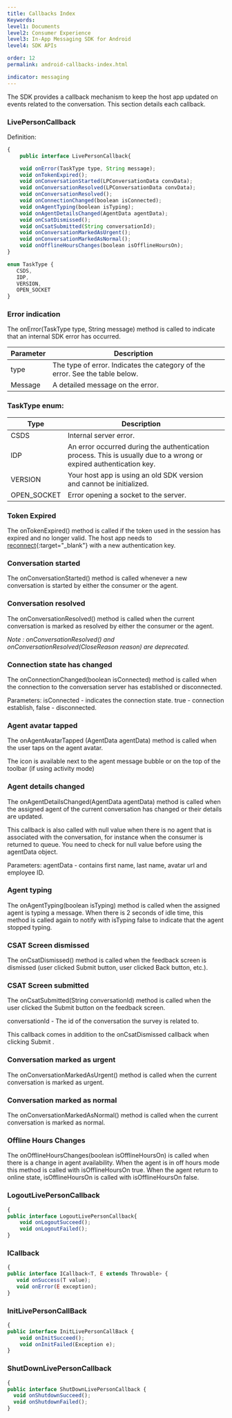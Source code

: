 ```yaml
---
title: Callbacks Index
Keywords:
level1: Documents
level2: Consumer Experience
level3: In-App Messaging SDK for Android
level4: SDK APIs

order: 12
permalink: android-callbacks-index.html

indicator: messaging
---
```


The SDK provides a callback mechanism to keep the host app updated on events related to the conversation. This section details each callback.

### LivePersonCallback 

Definition:

```javascript
{
    public interface LivePersonCallback{

    void onError(TaskType type, String message);
    void onTokenExpired();
    void onConversationStarted(LPConversationData convData);
    void onConversationResolved(LPConversationData convData);
    void onConversationResolved();
    void onConnectionChanged(boolean isConnected);
    void onAgentTyping(boolean isTyping);
    void onAgentDetailsChanged(AgentData agentData);
    void onCsatDismissed();
    void onCsatSubmitted(String conversationId);
    void onConversationMarkedAsUrgent();
    void onConversationMarkedAsNormal();
    void onOfflineHoursChanges(boolean isOfflineHoursOn);
}

enum TaskType {
   CSDS,
   IDP,
   VERSION,
   OPEN_SOCKET
}
```

###  Error indication

The onError(TaskType type, String message) method is called to indicate that an internal SDK error has occurred.

 | Parameter | Description                                                                  |   |
|-----------|------------------------------------------------------------------------------|---|
| type      | The type of error. Indicates the category of the error. See the table below. |   |
| Message   | A detailed message on the error.                                             |   |

###  TaskType enum:

 | Type                 | Description                                                                                                        |   |
|----------------------|--------------------------------------------------------------------------------------------------------------------|---|
| CSDS                 | Internal server error.                                                                                             |   |
| IDP                  | An error occurred during the authentication process. This is usually due to a wrong or expired authentication key. |   |
| VERSION              | Your host app is using an old SDK version and cannot be initialized.                                               |   |
| OPEN_SOCKET          | Error opening a socket to the server.                                                                              |   |

###  Token Expired

The onTokenExpired() method is called if the token used in the session has expired and no longer valid. The host app needs to [reconnect](android-reconnect.html){:target="_blank"} with a new authentication key.

###  Conversation started

The onConversationStarted() method is called whenever a new conversation is started by either the consumer or the agent.

###  Conversation resolved

The onConversationResolved() method is called when the current conversation is marked as resolved by either the consumer or the agent.

_Note : onConversationResolved() and onConversationResolved(CloseReason reason) are deprecated._

###  Connection state has changed

The onConnectionChanged(boolean isConnected) method is called when the connection to the conversation server has established or disconnected.

Parameters:
isConnected - indicates the connection state. true - connection establish, false - disconnected.

###  Agent avatar tapped

The onAgentAvatarTapped (AgentData agentData) method is called when the user taps on the agent avatar. 

The icon is available next to the agent message bubble or on the top of the toolbar (if using activity mode)

###  Agent details changed

The onAgentDetailsChanged(AgentData agentData) method is called when the assigned agent of the current conversation has changed or their details are updated. 

This callback is also called with null value when there is no agent that is associated with the conversation, for instance when the consumer is returned to queue. You need to check for null value before using the agentData object.

Parameters:
agentData - contains first name, last name, avatar url and employee ID. 

###  Agent typing

The onAgentTyping(boolean isTyping) method is called when the assigned agent is typing a message. When there is 2 seconds of idle time, this method is called again to notify with isTyping false to indicate that the agent stopped typing.

###  CSAT Screen dismissed

The onCsatDismissed() method is called when the feedback screen is dismissed (user clicked Submit button, user clicked Back button, etc.).

###  CSAT Screen submitted

The onCsatSubmitted(String conversationId) method is called when the user clicked the Submit button on the feedback screen. 

conversationId - The id of the conversation the survey is related to. 

This callback comes in addition to the onCsatDismissed callback when clicking Submit .

###  Conversation marked as urgent

The onConversationMarkedAsUrgent() method is called when the current conversation is marked as urgent.

###  Conversation marked as normal

The onConversationMarkedAsNormal() method is called when the current conversation is marked as normal.

###  Offline Hours Changes

The onOfflineHoursChanges(boolean isOfflineHoursOn) is called when there is a change in agent availability. When the agent is in off hours mode this method is called with isOfflineHoursOn true. When the agent return to online state, isOfflineHoursOn is called with isOfflineHoursOn false.

### LogoutLivePersonCallback

```javascript
{
public interface LogoutLivePersonCallback{
    void onLogoutSucceed();
    void onLogoutFailed();
}
```

### ICallback

```javascript
{
public interface ICallback<T, E extends Throwable> {
   void onSuccess(T value);
   void onError(E exception);
}
```

### InitLivePersonCallBack

```javascript
{
public interface InitLivePersonCallBack {
    void onInitSucceed();
    void onInitFailed(Exception e);
}
```

### ShutDownLivePersonCallback

```javascript
{
public interface ShutDownLivePersonCallback {
  void onShutdownSucceed();
  void onShutdownFailed();
}
```
